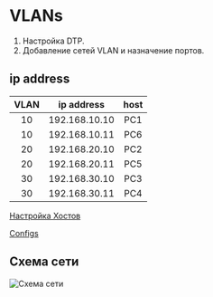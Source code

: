 # VLANs
  1. Настройка DTP.
  2. Добавление сетей VLAN и назначение портов.

## ip address
VLAN | ip address | host |
:----: | :----------: | :----: |
10 | 192.168.10.10 | PC1 |
10 | 192.168.10.11 | PC6 |
20 | 192.168.20.10 | PC2 |
20 | 192.168.20.11 | PC5 |
30 | 192.168.30.10 | PC3 |
30 | 192.168.30.11 | PC4 |

[Настройка Хостов](https://github.com/pekitel/OTUS-Network/tree/main/%D0%94%D0%BE%D0%BC%D0%B0%D1%88%D0%BD%D0%B8%D0%B5%20%D1%80%D0%B0%D0%B1%D0%BE%D1%82%D1%8B/VLANs/%D0%9D%D0%B0%D1%81%D1%82%D1%80%D0%BE%D0%B9%D0%BA%D0%B0%20%D1%85%D0%BE%D1%81%D1%82%D0%BE%D0%B2)

[Configs](https://github.com/pekitel/OTUS-Network/tree/main/%D0%94%D0%BE%D0%BC%D0%B0%D1%88%D0%BD%D0%B8%D0%B5%20%D1%80%D0%B0%D0%B1%D0%BE%D1%82%D1%8B/VLANs/Configs)
## Схема сети
![Схема сети](https://user-images.githubusercontent.com/112701413/189364302-e298f227-06b6-404e-8128-161769bb7395.jpg)
